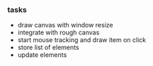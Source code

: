 ### tasks

- draw canvas with window resize
- integrate with rough canvas
- start mouse tracking and draw item on click
- store list of elements
- update elements

